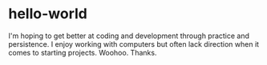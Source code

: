 # hello-world
I'm hoping to get better at coding and development through practice and persistence. I enjoy working with computers but often lack direction when it comes to starting projects.
Woohoo.
Thanks.
